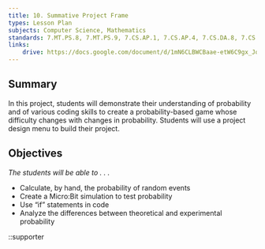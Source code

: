 ```yaml
---
title: 10. Summative Project Frame
types: Lesson Plan
subjects: Computer Science, Mathematics
standards: 7.MT.PS.8, 7.MT.PS.9, 7.CS.AP.1, 7.CS.AP.4, 7.CS.DA.8, 7.CS.DA.9
links:
    drive: https://docs.google.com/document/d/1mN6CLBWCBaae-etW6C9gx_JoqXFBRmo_edzYBbWsNuU/edit
---
```


## Summary

In this project, students will demonstrate their understanding of probability and of various coding skills to create a probability-based game whose difficulty changes with changes in probability. Students will use a project design menu to build their project. 

## Objectives

*The students will be able to . . .*

- Calculate, by hand, the probability of random events
- Create a Micro\:Bit simulation to test probability
- Use “if” statements in code
- Analyze the differences between theoretical and experimental probability

::supporter